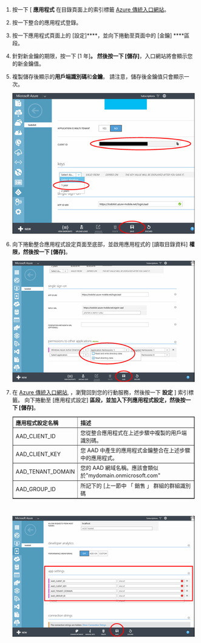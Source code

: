 1. 按一下 [ **應用程式** 在目錄頁面上的索引標籤 [Azure 傳統入口網站](https://manage.windowsazure.com/)。

2. 按一下整合的應用程式登錄。

3. 按一下應用程式頁面上的 [設定]****，並向下捲動至頁面中的 [金鑰] ****區段。
4. 針對新金鑰的期限，按一下 [1 年]****。 然後按一下 [儲存]****，入口網站將會顯示您的新金鑰值。
5. 複製儲存後顯示的**用戶端識別碼**和**金鑰**。 請注意，儲存後金鑰值只會顯示一次。

    ![](./media/mobile-services-generate-aad-app-registration-access-key-rbac/client-id-and-key.png)

6. 向下捲動整合應用程式設定頁面至底部，並啟用應用程式的 [讀取目錄資料] ****權限，然後按一下 [儲存]****。

    ![](./media/mobile-services-generate-aad-app-registration-access-key-rbac/app-perms.png)

7. 在 [Azure 傳統入口網站](https://manage.windowsazure.com/), ，瀏覽回到您的行動服務，然後按一下 **設定** ] 索引標籤。 向下捲動至 [應用程式設定] ****區段，並加入下列應用程式設定，然後按一下 [儲存]****。

    <table border="1">
    <tr>
    <th>應用程式設定名稱</th><th>描述</th>
    </tr>
    <tr>
    <td>AAD_CLIENT_ID</td><td>您從整合應用程式在上述步驟中複製的用戶端識別碼。</td>
    </tr>
    <tr>
    <td>AAD_CLIENT_KEY</td><td>您 AAD 中產生的應用程式金鑰整合在上述步驟中的應用程式。</td>
    </tr>
    <tr>
    <td>AAD_TENANT_DOMAIN</td><td>您的 AAD 網域名稱。應該會類似於"mydomain.onmicrosoft.com"</td>
    </tr>
    <tr>
    <td>AAD_GROUP_ID</td><td>所記下的 [上一節中 「 銷售 」 群組的群組識別碼</td>
    </tr>
    </table><br/>

    ![](./media/mobile-services-generate-aad-app-registration-access-key-rbac/aad-app-settings.png)





